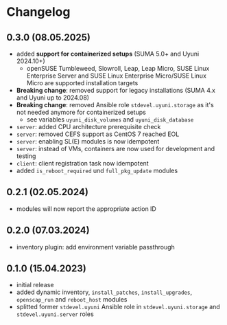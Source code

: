 # Changelog

## 0.3.0 (08.05.2025)

- added **support for containerized setups** (SUMA 5.0+ and Uyuni 2024.10+)
    - openSUSE Tumbleweed, Slowroll, Leap, Leap Micro, SUSE Linux Enterprise Server and SUSE Linux Enterprise Micro/SUSE Linux Micro are supported installation targets
- **Breaking change**: removed support for legacy installations (SUMA 4.x and Uyuni up to 2024.08)
- **Breaking change**: removed Ansible role `stdevel.uyuni.storage` as it's not needed anymore for containerized setups
    - see variables `uyuni_disk_volumes` and `uyuni_disk_database`
- `server`: added CPU architecture prerequisite check
- `server`: removed CEFS support as CentOS 7 reached EOL
- `server`: enabling SL(E) modules is now idempotent
- `server`: instead of VMs, containers are now used for development and testing
- `client`: client registration task now idempotent
- added `is_reboot_required` und `full_pkg_update` modules

## 0.2.1 (02.05.2024)

- modules will now report the appropriate action ID

## 0.2.0 (07.03.2024)

- inventory plugin: add environment variable passthrough

## 0.1.0 (15.04.2023)

- initial release
- added dynamic inventory, `install_patches`, `install_upgrades`, `openscap_run` and `reboot_host` modules
- splitted former `stdevel.uyuni` Ansible role in `stdevel.uyuni.storage` and `stdevel.uyuni.server` roles
